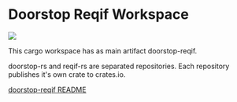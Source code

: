 # Doorstop Reqif Workspace
![](https://github.com/invap/doorstop-reqif/actions/workflows/rust.yml/badge.svg)

This cargo workspace has as main artifact doorstop-reqif.

doorstop-rs and reqif-rs are separated repositories. Each repository publishes it's own crate to crates.io.

[doorstop-reqif README](doorstop-reqif/README.md)
